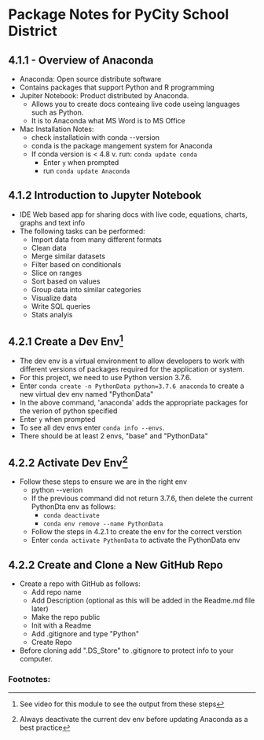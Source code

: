 # Package Notes for PyCity School District

## 4.1.1 - Overview of Anaconda
- Anaconda: Open source distribute software
- Contains packages that support Python and R programming
- Jupiter Notebook: Product distributed by Anaconda.
   - Allows you to create docs conteaing live code useing languages such as Python.
   - It is to Anaconda what MS Word is to MS Office
 - Mac Installation Notes: 
   - check installatioin with conda --version
   - conda is the package mangement system for Anaconda
   - If conda version is < 4.8 v. run: ```conda update conda```
      - Enter ```y``` when prompted
      - run ```conda update Anaconda```

## 4.1.2 Introduction to Jupyter Notebook
- IDE Web based app for sharing docs with live code, equations, charts, graphs and text info
- The following tasks can be performed:
   - Import data from many different formats
   - Clean data
   - Merge similar datasets
   - Filter based on conditionals
   - Slice on ranges
   - Sort based on values
   - Group data into similar categories
   - Visualize data
   - Write SQL queries
   - Stats analyis
  
## 4.2.1 Create a Dev Env[^1]
- The dev env is a virtual environment to allow developers to work with different versions of packages required for the application or system.
- For this project, we need to use Python version 3.7.6.
- Enter ```conda create -n PythonData python=3.7.6 anaconda``` to create a new virtual dev env named "PythonData"
- In the above command, 'anaconda' adds the appropriate packages for the verion of python specified
- Enter ```y``` when prompted
- To see all dev envs enter ```conda info --envs```.
- There should be at least 2 envs, "base" and "PythonData"

## 4.2.2 Activate Dev Env[^2]
- Follow these steps to ensure we are in the right env
   - python --verion 
   - If the previous command did not return 3.7.6, then delete the current PythonDta env as follows:
      - ```conda deactivate```
      - ```conda env remove --name PythonData```
   - Follow the steps in 4.2.1 to create the env for the correct verstion
   - Enter ```conda activate PythonData``` to activate the PythonData env
  
 ## 4.2.2 Create and Clone a New GitHub Repo
 - Create a repo with GitHub as follows:
    - Add repo name
    - Add Description (optional as this will be added in the Readme.md file later)
    - Make the repo public
    - Init with a Readme
    - Add .gitignore and type "Python"
    - Create Repo
  - Before cloning add ".DS_Store" to .gitignore to protect info to your computer.
  
### Footnotes:
[^1]: See video for this module to see the output from these steps
[^2]: Always deactivate the current dev env before updating Anaconda as a best practice

